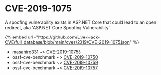 # CVE-2019-1075

A spoofing vulnerability exists in ASP.NET Core that could lead to an open redirect, aka 'ASP.NET Core Spoofing Vulnerability'.

{% embed url="https://github.com/Live-Hack-CVE/full_database/blob/main/cves/2019/CVE-2019-1075.json" %}


* masahiro331 ~> [CVE-2019-10758](https://www.alice-snow.ru/2019/database/cve-2019-1075/cve-2019-10758-masahiro331)
* ossf-cve-benchmark ~> [CVE-2019-10750](https://www.alice-snow.ru/2019/database/cve-2019-1075/cve-2019-10750-ossf-cve-benchmark)
* ossf-cve-benchmark ~> [CVE-2019-10759](https://www.alice-snow.ru/2019/database/cve-2019-1075/cve-2019-10759-ossf-cve-benchmark)
* ossf-cve-benchmark ~> [CVE-2019-10757](https://www.alice-snow.ru/2019/database/cve-2019-1075/cve-2019-10757-ossf-cve-benchmark)